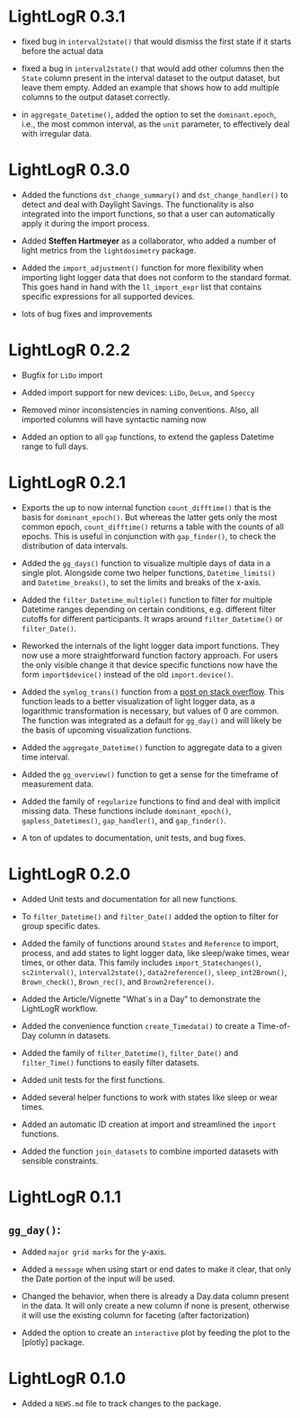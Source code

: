 # LightLogR 0.3.1

* fixed bug in `interval2state()` that would dismiss the first state if it starts before the actual data

* fixed a bug in `interval2state()` that would add other columns then the `State` column present in the interval dataset to the output dataset, but leave them empty. Added an example that shows how to add multiple columns to the output dataset correctly.

* in `aggregate_Datetime()`, added the option to set the `dominant.epoch`, i.e., the most common interval, as the `unit` parameter, to effectively deal with irregular data. 

# LightLogR 0.3.0

* Added the functions `dst_change_summary()` and `dst_change_handler()` to detect and deal with Daylight Savings. The functionality is also integrated into the import functions, so that a user can automatically apply it during the import process.

* Added **Steffen Hartmeyer** as a collaborator, who added a number of light metrics from the `lightdosimetry` package.

* Added the `import_adjustment()` function for more flexibility when importing light logger data that does not conform to the standard format. This goes hand in hand with the `ll_import_expr` list that contains specific expressions for all supported devices.

* lots of bug fixes and improvements

# LightLogR 0.2.2

* Bugfix for `LiDo` import

* Added import support for new devices: `LiDo`, `DeLux`, and `Speccy`

* Removed minor inconsistencies in naming conventions. Also, all imported columns will have syntactic naming now

* Added an option to all `gap` functions, to extend the gapless Datetime range to full days.

# LightLogR 0.2.1

* Exports the up to now internal function `count_difftime()` that is the basis for `dominant_epoch()`. But whereas the latter gets only the most common epoch, `count_difftime()` returns a table with the counts of all epochs. This is useful in conjunction with `gap_finder()`, to check the distribution of data intervals.

* Added the `gg_days()` function to visualize multiple days of data in a single plot. Alongside come two helper functions, `Datetime_limits()` and `Datetime_breaks()`, to set the limits and breaks of the x-axis. 

* Added the `filter_Datetime_multiple()` function to filter for multiple Datetime ranges depending on certain conditions, e.g. different filter cutoffs for different participants. It wraps around `filter_Datetime()` or `filter_Date()`.

* Reworked the internals of the light logger data import functions. They now use a more straightforward function factory approach. For users the only visible change it that device specific functions now have the form `import$device()` instead of the old `import.device()`.

* Added the `symlog_trans()` function from a [post on stack overflow](https://stackoverflow.com/a/14674703). This function leads to a better visualization of light logger data, as a logarithmic transformation is necessary, but values of 0 are common. The function was integrated as a default for `gg_day()` and will likely be the basis of upcoming visualization functions.

* Added the `aggregate_Datetime()` function to aggregate data to a given time interval.

* Added the `gg_overview()` function to get a sense for the timeframe of measurement data.

* Added the family of `regularize` functions to find and deal with implicit missing data. These functions include `dominant_epoch()`, `gapless_Datetimes()`, `gap_handler()`, and `gap_finder()`. 

* A ton of updates to documentation, unit tests, and bug fixes.

# LightLogR 0.2.0

* Added Unit tests and documentation for all new functions.

* To `filter_Datetime()` and `filter_Date()` added the option to filter for group specific dates.

* Added the family of functions around `States` and `Reference` to import, process, and add states to light logger data, like sleep/wake times, wear times, or other data. This family includes `import_Statechanges()`, `sc2interval()`, `ìnterval2state()`, `data2reference()`, `sleep_int2Brown()`, `Brown_check()`, `Brown_rec()`, and `Brown2reference()`. 

* Added the Article/Vignette "What´s in a Day" to demonstrate the LightLogR workflow.

* Added the convenience function `create_Timedata()` to create a Time-of-Day column in datasets.

* Added the family of `filter_Datetime()`, `filter_Date()` and `filter_Time()` functions to easily filter datasets.

* Added unit tests for the first functions.

* Added several helper functions to work with states like sleep or wear times.

* Added an automatic ID creation at import and streamlined the `import` functions.

* Added the function `join_datasets` to combine imported datasets with sensible constraints.

# LightLogR 0.1.1

## `gg_day()`:
* Added `major grid marks` for the y-axis.

* Added a `message` when using start or end dates to make it clear, that only the Date portion of the input will be used.

* Changed the behavior, when there is already a Day.data column present in the data. It will only create a new column if none is present, otherwise it will use the existing column for faceting (after factorization)

* Added the option to create an `interactive` plot by feeding the plot to the [plotly] package.

# LightLogR 0.1.0

* Added a `NEWS.md` file to track changes to the package.

